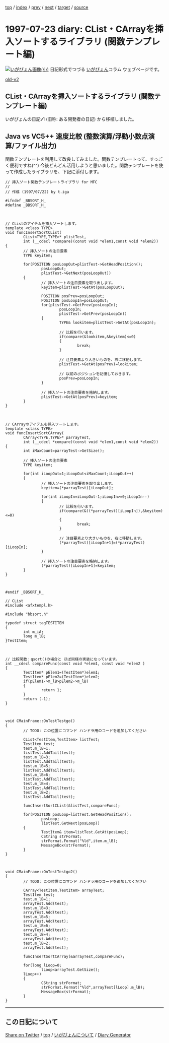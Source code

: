 [top](../index.html) 
 / [index](index.html) 
 / [prev](../1996/ig960917.html) 
 / [next](../1998/ig980706.html) 
 / [target](https://igapyon.github.io/diary/1997/ig970723.html) 
 / [source](https://github.com/igapyon/diary/blob/gh-pages/1997/ig970723.html.src.md) 

1997-07-23 diary: CList・CArrayを挿入ソートするライブラリ (関数テンプレート編)
=====================================================================================================
[![いがぴょん画像(小)](https://igapyon.github.io/diary/images/iga200306s.jpg "いがぴょん")](https://igapyon.github.io/diary/memo/memoigapyon.html) 日記形式でつづる [いがぴょん](https://igapyon.github.io/diary/memo/memoigapyon.html)コラム ウェブページです。

[old-v2](ig970723-orig.html)

## CList・CArrayを挿入ソートするライブラリ (関数テンプレート編)

いがぴょんの日記v1 (旧称: ある開発者の日記) から移植しました。


## Java vs VC5++ 速度比較 (整数演算/浮動小数点演算/ファイル出力)

関数テンプレートを利用して改良してみました。関数テンプレートって、すっごく便利ですね(^^) 今後どんどん活用しようと思いました。関数テンプレートを使って作成したライブラリを、下記に添付します。

      
```
// 挿入ソート関数テンプレートライブラリ for MFC
//
// 作成 (1997/07/22) by t.iga

#ifndef _BBSORT_H_
#define _BBSORT_H_



// CListのアイテムを挿入ソートします。
template <class TYPE>
void funcInsertSortCList(
        CList<TYPE,TYPE>* plistTest,
        int (__cdecl *compare)(const void *elem1,const void *elem2))
{
        // 挿入ソートの注目要素
        TYPE keyitem;

        for(POSITION posLoopOut=plistTest->GetHeadPosition();
                posLoopOut;
                plistTest->GetNext(posLoopOut))
        {
                // 挿入ソートの注目要素を取り出します。
                keyitem=plistTest->GetAt(posLoopOut);

                POSITION posPrev=posLoopOut;
                POSITION posLoopIn=posLoopOut;
                for(plistTest->GetPrev(posLoopIn);
                        posLoopIn;
                        plistTest->GetPrev(posLoopIn))
                {
                        TYPE& lookitem=plistTest->GetAt(posLoopIn);

                        // 比較を行います。
                        if(compare(&lookitem,&keyitem)<=0)
                        {
                                break;
                        }

                        // 注目要素より大きいものを、右に移動します。
                        plistTest->GetAt(posPrev)=lookitem;

                        // 以前のポジションを記憶しておきます。
                        posPrev=posLoopIn;
                }

                // 挿入ソートの注目要素を格納します。
                plistTest->GetAt(posPrev)=keyitem;
        }
}



// CArrayのアイテムを挿入ソートします。
template <class TYPE>
void funcInsertSortCArray(
        CArray<TYPE,TYPE>* parrayTest,
        int (__cdecl *compare)(const void *elem1,const void *elem2))
{
        int iMaxCount=parrayTest->GetSize();

        // 挿入ソートの注目要素
        TYPE keyitem;

        for(int iLoopOut=1;iLoopOut<iMaxCount;iLoopOut++)
        {
                // 挿入ソートの注目要素を取り出します。
                keyitem=(*parrayTest)[iLoopOut];

                for(int iLoopIn=iLoopOut-1;iLoopIn>=0;iLoopIn--)
                {
                        // 比較を行います。
                        if(compare(&((*parrayTest)[iLoopIn]),&keyitem)<=0)
                        {
                                break;
                        }

                        // 注目要素より大きいものを、右に移動します。
                        (*parrayTest)[iLoopIn+1]=(*parrayTest)[iLoopIn];
                }

                // 挿入ソートの注目要素を格納します。
                (*parrayTest)[iLoopIn+1]=keyitem;
        }
}



#endif _BBSORT_H_
```

      

      
```
// CList
#include <afxtempl.h>

#include "bbsort.h"

typedef struct tagTESTITEM
{
        int m_iA;
        long m_lB;
}TestItem;



// 比較関数：qsort()の場合と ほぼ同様の実装になっています。
int __cdecl compareFunc(const void *elem1, const void *elem2 )
{
        TestItem* pElem1=(TestItem*)elem1;
        TestItem* pElem2=(TestItem*)elem2;
        if(pElem1->m_lB>pElem2->m_lB)
        {
                return 1;
        }
        return (-1);
}



void CMainFrame::OnTestTestgo() 
{
        // TODO: この位置にコマンド ハンドラ用のコードを追加してください
        
        CList<TestItem,TestItem> listTest;
        TestItem test;
        test.m_lB=1;
        listTest.AddTail(test);
        test.m_lB=3;
        listTest.AddTail(test);
        test.m_lB=5;
        listTest.AddTail(test);
        test.m_lB=6;
        listTest.AddTail(test);
        test.m_lB=4;
        listTest.AddTail(test);
        test.m_lB=2;
        listTest.AddTail(test);

        funcInsertSortCList(&listTest,compareFunc);

        for(POSITION posLoop=listTest.GetHeadPosition();
                posLoop;
                listTest.GetNext(posLoop))
        {
                TestItem& item=listTest.GetAt(posLoop);
                CString strFormat;
                strFormat.Format("%ld",item.m_lB);
                MessageBox(strFormat);
        }
}



void CMainFrame::OnTestTestgo2() 
{
        // TODO: この位置にコマンド ハンドラ用のコードを追加してください

        CArray<TestItem,TestItem> arrayTest;
        TestItem test;
        test.m_lB=1;
        arrayTest.Add(test);
        test.m_lB=3;
        arrayTest.Add(test);
        test.m_lB=5;
        arrayTest.Add(test);
        test.m_lB=6;
        arrayTest.Add(test);
        test.m_lB=4;
        arrayTest.Add(test);
        test.m_lB=2;
        arrayTest.Add(test);

        funcInsertSortCArray(&arrayTest,compareFunc);

        for(long lLoop=0;
                lLoop<arrayTest.GetSize();
        lLoop++)
        {
                CString strFormat;
                strFormat.Format("%ld",arrayTest[lLoop].m_lB);
                MessageBox(strFormat);
        }
}
```


----------------------------------------------------------------------------------------------------

## この日記について

[Share on Twitter](https://twitter.com/intent/tweet?hashtags=igapyon%2Cdiary%2C%E3%81%84%E3%81%8C%E3%81%B4%E3%82%87%E3%82%93&text=CList%E3%83%BBCArray%E3%82%92%E6%8C%BF%E5%85%A5%E3%82%BD%E3%83%BC%E3%83%88%E3%81%99%E3%82%8B%E3%83%A9%E3%82%A4%E3%83%96%E3%83%A9%E3%83%AA+%28%E9%96%A2%E6%95%B0%E3%83%86%E3%83%B3%E3%83%97%E3%83%AC%E3%83%BC%E3%83%88%E7%B7%A8%29&url=https%3A%2F%2Figapyon.github.io%2Fdiary%2F1997%2Fig970723.html) / [top](../index.html) / [いがぴょんについて](https://igapyon.github.io/diary/memo/memoigapyon.html) / [Diary Generator](https://github.com/igapyon/igapyonv3)

